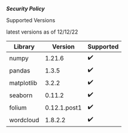 ***Security Policy***

Supported Versions

latest versions as of 12/12/22

| Library | Version | Supported |
| ------- | ------- | --------- |
|numpy|1.21.6|✔️|
|pandas|1.3.5|✔️|
|matplotlib|3.2.2|✔️|
|seaborn|0.11.2|✔️|
|folium|0.12.1.post1|✔️|
|wordcloud|1.8.2.2|✔️|
